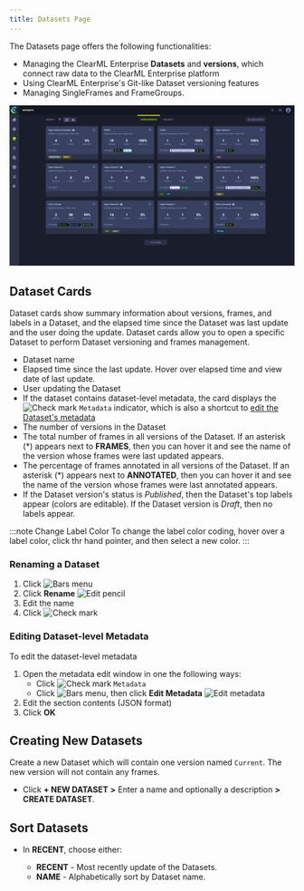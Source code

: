 ```yaml
---
title: Datasets Page
---
```


The Datasets page offers the following functionalities: 
* Managing the ClearML Enterprise **Datasets** and **versions**, which connect raw data to the ClearML Enterprise platform
* Using ClearML Enterprise's Git-like Dataset versioning features
* Managing SingleFrames and FrameGroups.


![image](../../img/hyperdatasets/datasets_01.png)

## Dataset Cards

Dataset cards show summary information about versions, frames, and labels in a Dataset, and the elapsed time since the Dataset was last update and the user doing the update. 
Dataset cards allow you to open a specific Dataset to perform Dataset versioning and frames management.

* Dataset name
* Elapsed time since the last update. Hover over elapsed time and view date of last update.
* User updating the Dataset
* If the dataset contains dataset-level metadata, the card displays the <img src="/docs/latest/icons/ico-status-completed.svg" alt="Check mark" className="icon size-md space-sm" /> 
    `Metadata` indicator, which is also a shortcut to [edit the Dataset's metadata](#editing-dataset-level-metadata) 
* The number of versions in the Dataset
* The total number of frames in all versions of the Dataset. If an asterisk (\*) appears next to **FRAMES**, then you can hover it and see the name of the version whose frames were last updated appears.
* The percentage of frames annotated in all versions of the Dataset. If an asterisk (\*) appears next to **ANNOTATED**, then you can hover it and see the name of the version whose frames were last annotated appears.
* If the Dataset version's status is *Published*, then the Dataset's top labels appear (colors are editable). If the 
  Dataset version is *Draft*, then no labels appear.

:::note Change Label Color
To change the label color coding, hover over a label color, click thr hand pointer, and then select a new color.
:::

### Renaming a Dataset
1. Click <img src="/docs/latest/icons/ico-bars-menu.svg" alt="Bars menu" className="icon size-md space-sm" />
1. Click **Rename** <img src="/docs/latest/icons/ico-edit.svg" alt="Edit pencil" className="icon size-md space-sm" /> 
1. Edit the name 
1. Click <img src="/docs/latest/icons/ico-save.svg" alt="Check mark" className="icon size-md space-sm" /> 

### Editing Dataset-level Metadata
To edit the dataset-level metadata 
1. Open the metadata edit window in one the following ways:
    * Click <img src="/docs/latest/icons/ico-status-completed.svg" alt="Check mark" className="icon size-md space-sm" /> 
    `Metadata`
    * Click <img src="/docs/latest/icons/ico-bars-menu.svg" alt="Bars menu" className="icon size-md space-sm" />, then click **Edit Metadata** <img src="/docs/latest/icons/ico-metadata.svg" alt="Edit metadata" className="icon size-md space-sm" />
1. Edit the section contents (JSON format) 
1. Click **OK**

        


## Creating New Datasets

Create a new Dataset which will contain one version named `Current`. The new version will not contain any frames. 

* Click **+ NEW DATASET** **>** Enter a name and optionally a description **>** **CREATE DATASET**.


## Sort Datasets

* In **RECENT**, choose either:

    * **RECENT** - Most recently update of the Datasets.
    * **NAME** - Alphabetically sort by Dataset name.
  


